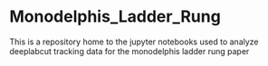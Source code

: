# Monodelphis_Ladder_Rung
This is a repository home to the jupyter notebooks used to analyze deeplabcut tracking data for the monodelphis ladder rung paper

